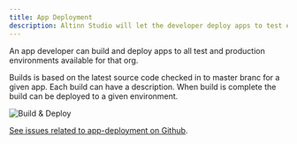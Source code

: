 ```yaml
---
title: App Deployment
description: Altinn Studio will let the developer deploy apps to test enviroments and production without any manuel steps.
---
```


An app developer can build and deploy apps to all test and production environments available for that org.

Builds is based on the latest source code checked in to master branc for a given app. Each build can have a description.
When build is complete the build can be deployed to a given environment.

![Build & Deploy](https://docs.altinn.studio/teknologi/altinnstudio/architecture/components/application/solution/altinn-studio/designer/deploy.png)

[See issues related to app-deployment on Github](https://github.com/Altinn/altinn-studio/labels/area%2Fapp-deployment).

